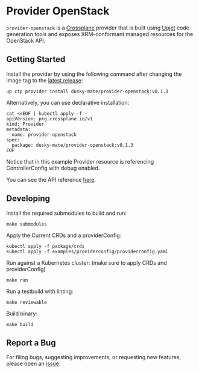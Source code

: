 # Provider OpenStack

`provider-openstack` is a [Crossplane](https://crossplane.io/) provider that
is built using [Upjet](https://github.com/upbound/upjet) code
generation tools and exposes XRM-conformant managed resources for the
OpenStack API.

## Getting Started

Install the provider by using the following command after changing the image tag
to the [latest release](https://marketplace.upbound.io/providers/dusky-mate/provider-openstack):
```
up ctp provider install dusky-mate/provider-openstack:v0.1.3
```

Alternatively, you can use declarative installation:
```
cat <<EOF | kubectl apply -f -
apiVersion: pkg.crossplane.io/v1
kind: Provider
metadata:
  name: provider-openstack
spec:
  package: dusky-mate/provider-openstack:v0.1.3
EOF
```

Notice that in this example Provider resource is referencing ControllerConfig with debug enabled.

You can see the API reference [here](https://doc.crds.dev/github.com/dusky-mate/provider-openstack).

## Developing

Install the required submodules to build and run:
```console
make submodules
```

Apply the Current CRDs and a providerConfig:
```console
kubectl apply -f package/crds
kubectl apply -f examples/providerconfig/providerconfig.yaml
```

Run against a Kubernetes cluster: (make sure to apply CRDs and providerConfig)
```console
make run
```

Run a testbuild with linting:
```console
make reviewable
```

Build binary:
```console
make build
```

## Report a Bug

For filing bugs, suggesting improvements, or requesting new features, please
open an [issue](https://github.com/rforgac/provider-openstack/issues).
